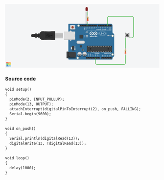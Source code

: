 ![Lesson 6-a Hardware image](/Lesson6/Lesson6-projectA.png)

### Source code

```
void setup()
{
  pinMode(2, INPUT_PULLUP);
  pinMode(13, OUTPUT);
  attachInterrupt(digitalPinToInterrupt(2), on_push, FALLING);
  Serial.begin(9600);
}

void on_push()
{
  Serial.println(digitalRead(13));
  digitalWrite(13, !digitalRead(13));
}

void loop()
{
  delay(1000);
}
```
